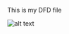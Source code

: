 This is my DFD file

![alt text](https://cloud.githubusercontent.com/assets/21342507/19179479/6c6af4ce-8c23-11e6-8981-ed25ca342254.PNG)
